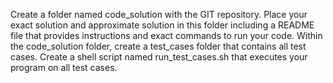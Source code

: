 Create a folder named code_solution with the GIT repository.  Place your exact solution and approximate solution in this folder including a README file that provides instructions and exact commands to run your code.  Within the code_solution folder, create a test_cases folder that contains all test cases.  Create a shell script named run_test_cases.sh that executes your program on all test cases. 